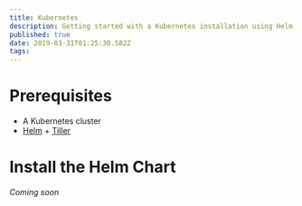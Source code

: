 ```yaml
---
title: Kubernetes
description: Getting started with a Kubernetes installation using Helm Charts
published: true
date: 2019-03-31T01:25:30.582Z
tags: 
---
```


# Prerequisites

- A Kubernetes cluster
- [Helm](https://helm.sh/docs/using_helm/#installing-helm) + [Tiller](https://helm.sh/docs/using_helm/#installing-tiller)

# Install the Helm Chart

*Coming soon*